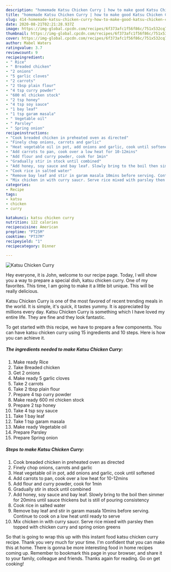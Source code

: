 ```yaml
---
description: "homemade Katsu Chicken Curry | how to make good Katsu Chicken Curry"
title: "homemade Katsu Chicken Curry | how to make good Katsu Chicken Curry"
slug: 414-homemade-katsu-chicken-curry-how-to-make-good-katsu-chicken-curry
date: 2020-08-21T02:21:28.937Z
image: https://img-global.cpcdn.com/recipes/6f373afc1f56f86c/751x532cq70/katsu-chicken-curry-recipe-main-photo.jpg
thumbnail: https://img-global.cpcdn.com/recipes/6f373afc1f56f86c/751x532cq70/katsu-chicken-curry-recipe-main-photo.jpg
cover: https://img-global.cpcdn.com/recipes/6f373afc1f56f86c/751x532cq70/katsu-chicken-curry-recipe-main-photo.jpg
author: Mabel Waters
ratingvalue: 3.7
reviewcount: 9
recipeingredient:
- " Rice"
- " Breaded chicken"
- "2 onions"
- "5 garlic cloves"
- "2 carrots"
- "2 tbsp plain flour"
- "4 tsp curry powder"
- "600 ml chicken stock"
- "2 tsp honey"
- "4 tsp soy sauce"
- "1 bay leaf"
- "1 tsp garam masala"
- " Vegetable oil"
- " Parsley"
- " Spring onion"
recipeinstructions:
- "Cook breaded chicken in preheated oven as directed"
- "Finely chop onions, carrots and garlic"
- "Heat vegetable oil in pot, add onions and garlic, cook until softened"
- "Add carrots to pan, cook over a low heat for 10-12mins"
- "Add flour and curry powder, cook for 1min"
- "Gradually stir in stock until combined"
- "Add honey, soy sauce and bay leaf. Slowly bring to the boil then simmer for 20mins until sauce thickens but is still of pouring consistency"
- "Cook rice in salted water"
- "Remove bay leaf and stir in garam masala 10mins before serving. Continue to cook on a low heat until ready to serve"
- "Mix chicken in with curry saucr. Serve rice mixed with parsley then topped with chicken curry and spring onion greens"
categories:
- Recipe
tags:
- katsu
- chicken
- curry

katakunci: katsu chicken curry 
nutrition: 122 calories
recipecuisine: American
preptime: "PT25M"
cooktime: "PT37M"
recipeyield: "1"
recipecategory: Dinner

---
```



![Katsu Chicken Curry](https://img-global.cpcdn.com/recipes/6f373afc1f56f86c/751x532cq70/katsu-chicken-curry-recipe-main-photo.jpg)

Hey everyone, it is John, welcome to our recipe page. Today, I will show you a way to prepare a special dish, katsu chicken curry. One of my favorites. This time, I am going to make it a little bit unique. This will be really delicious.

Katsu Chicken Curry is one of the most favored of recent trending meals in the world. It is simple, it's quick, it tastes yummy. It is appreciated by millions every day. Katsu Chicken Curry is something which I have loved my entire life. They are fine and they look fantastic.




To get started with this recipe, we have to prepare a few components. You can have katsu chicken curry using 15 ingredients and 10 steps. Here is how you can achieve it.

<!--inarticleads1-->

##### The ingredients needed to make Katsu Chicken Curry:

1. Make ready  Rice
1. Take  Breaded chicken
1. Get 2 onions
1. Make ready 5 garlic cloves
1. Take 2 carrots
1. Take 2 tbsp plain flour
1. Prepare 4 tsp curry powder
1. Make ready 600 ml chicken stock
1. Prepare 2 tsp honey
1. Take 4 tsp soy sauce
1. Take 1 bay leaf
1. Take 1 tsp garam masala
1. Make ready  Vegetable oil
1. Prepare  Parsley
1. Prepare  Spring onion




<!--inarticleads2-->

##### Steps to make Katsu Chicken Curry:

1. Cook breaded chicken in preheated oven as directed
1. Finely chop onions, carrots and garlic
1. Heat vegetable oil in pot, add onions and garlic, cook until softened
1. Add carrots to pan, cook over a low heat for 10-12mins
1. Add flour and curry powder, cook for 1min
1. Gradually stir in stock until combined
1. Add honey, soy sauce and bay leaf. Slowly bring to the boil then simmer for 20mins until sauce thickens but is still of pouring consistency
1. Cook rice in salted water
1. Remove bay leaf and stir in garam masala 10mins before serving. Continue to cook on a low heat until ready to serve
1. Mix chicken in with curry saucr. Serve rice mixed with parsley then topped with chicken curry and spring onion greens




So that is going to wrap this up with this instant food katsu chicken curry recipe. Thank you very much for your time. I'm confident that you can make this at home. There is gonna be more interesting food in home recipes coming up. Remember to bookmark this page in your browser, and share it to your family, colleague and friends. Thanks again for reading. Go on get cooking!
